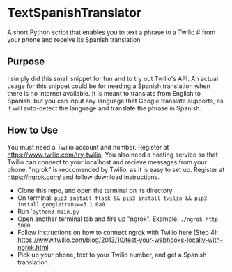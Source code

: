 # TextSpanishTranslator
A short Python script that enables you to text a phrase to a Twilio # from your phone and receive its Spanish translation

## Purpose
I simply did this small snippet for fun and to try out Twilio's API. An actual usage for this snippet could be for needing a Spanish translation when there is no internet available. It is meant to translate from English to Spanish, but you can input any language that Google translate supports, as it will auto-detect the language and translate the phrase in Spanish.

## How to Use
You must need a Twilio account and number. Register at https://www.twilio.com/try-twilio.
You also need a hosting service so that Twilio can connect to your localhost and recieve messages from your phone. "ngrok" is reccomended by Twilio, as it is easy to set up. Register at https://ngrok.com/ and follow download instructions.
- Clone this repo, and open the terminal on its directory
- On terminal: `pip3 install flask && pip3 install twilio && pip3 install googletrans==3.1.0a0`
- Run '`python3 main.py`
- Open another terminal tab and fire up "ngrok". Example: `./ngrok http 5000`
- Follow instructions on how to connect ngrok with Twilio here (Step 4): https://www.twilio.com/blog/2013/10/test-your-webhooks-locally-with-ngrok.html
- Pick up your phone, text to your Twilio number, and get a Spanish translation.
